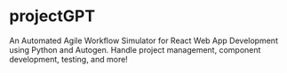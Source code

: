 # projectGPT
An Automated Agile Workflow Simulator for React Web App Development using Python and Autogen. Handle project management, component development, testing, and more!
